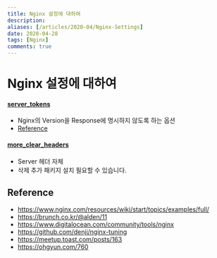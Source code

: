 ```yaml
---
title: Nginx 설정에 대하여
description: 
aliases: [/articles/2020-04/Nginx-Settings]
date: 2020-04-28
tags: [Nginx]
comments: true
---
```

# Nginx 설정에 대하여
#### [server_tokens](http://nginx.org/en/docs/http/ngx_http_core_module.html#server_tokens)
- Nginx의 Version을 Response에 명시하지 않도록 하는 옵션
- [Reference](https://goodgid.github.io/Nginx-Option-Server-Tokens/)

#### [more_clear_headers](https://github.com/openresty/headers-more-nginx-module#more_clear_headers)
- Server 헤더 자체
- 삭제 추가 패키지 설치 필요할 수 있습니다.

## Reference
- <https://www.nginx.com/resources/wiki/start/topics/examples/full/>
- <https://brunch.co.kr/@alden/11>
- <https://www.digitalocean.com/community/tools/nginx>
- <https://github.com/denji/nginx-tuning>
- <https://meetup.toast.com/posts/163>
- <https://ohgyun.com/760>
